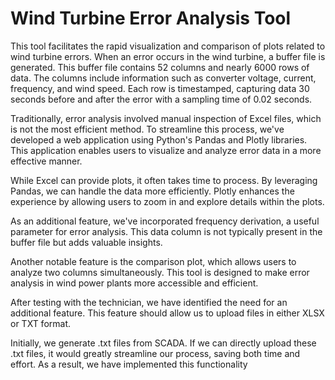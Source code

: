 # Wind Turbine Error Analysis Tool

This tool facilitates the rapid visualization and comparison of plots related to wind turbine errors. When an error occurs in the wind turbine, a buffer file is generated. This buffer file contains 52 columns and nearly 6000 rows of data. The columns include information such as converter voltage, current, frequency, and wind speed. Each row is timestamped, capturing data 30 seconds before and after the error with a sampling time of 0.02 seconds.

Traditionally, error analysis involved manual inspection of Excel files, which is not the most efficient method. To streamline this process, we've developed a web application using Python's Pandas and Plotly libraries. This application enables users to visualize and analyze error data in a more effective manner.

While Excel can provide plots, it often takes time to process. By leveraging Pandas, we can handle the data more efficiently. Plotly enhances the experience by allowing users to zoom in and explore details within the plots.

As an additional feature, we've incorporated frequency derivation, a useful parameter for error analysis. This data column is not typically present in the buffer file but adds valuable insights.

Another notable feature is the comparison plot, which allows users to analyze two columns simultaneously. This tool is designed to make error analysis in wind power plants more accessible and efficient.

After testing with the technician, we have identified the need for an additional feature. This feature should allow us to upload files in either XLSX or TXT format.

Initially, we generate .txt files from SCADA. If we can directly upload these .txt files, it would greatly streamline our process, saving both time and effort. As a result, we have implemented this functionality

